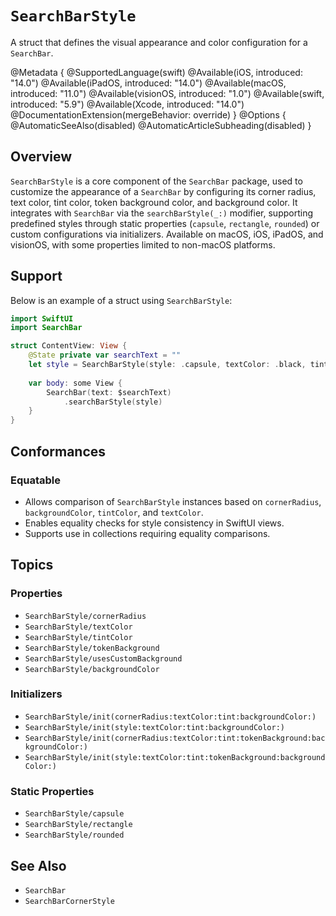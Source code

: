 # ``SearchBarStyle``

A struct that defines the visual appearance and color configuration for a `SearchBar`.

@Metadata {
    @SupportedLanguage(swift)
    @Available(iOS, introduced: "14.0")
    @Available(iPadOS, introduced: "14.0")
    @Available(macOS, introduced: "11.0")
    @Available(visionOS, introduced: "1.0")
    @Available(swift, introduced: "5.9")
    @Available(Xcode, introduced: "14.0")
    @DocumentationExtension(mergeBehavior: override)
}
@Options {
    @AutomaticSeeAlso(disabled)
    @AutomaticArticleSubheading(disabled)
}

## Overview

`SearchBarStyle` is a core component of the `SearchBar` package, used to customize the appearance of a `SearchBar` by configuring its corner radius, text color, tint color, token background color, and background color. It integrates with `SearchBar` via the `searchBarStyle(_:)` modifier, supporting predefined styles through static properties (`capsule`, `rectangle`, `rounded`) or custom configurations via initializers. Available on macOS, iOS, iPadOS, and visionOS, with some properties limited to non-macOS platforms.

## Support

Below is an example of a struct using `SearchBarStyle`:

```swift
import SwiftUI
import SearchBar

struct ContentView: View {
    @State private var searchText = ""
    let style = SearchBarStyle(style: .capsule, textColor: .black, tint: .blue, backgroundColor: .gray)
    
    var body: some View {
        SearchBar(text: $searchText)
            .searchBarStyle(style)
    }
}
```

## Conformances

### Equatable
- Allows comparison of `SearchBarStyle` instances based on `cornerRadius`, `backgroundColor`, `tintColor`, and `textColor`.
- Enables equality checks for style consistency in SwiftUI views.
- Supports use in collections requiring equality comparisons.

## Topics

### Properties
- ``SearchBarStyle/cornerRadius``
- ``SearchBarStyle/textColor``
- ``SearchBarStyle/tintColor``
- ``SearchBarStyle/tokenBackground``
- ``SearchBarStyle/usesCustomBackground``
- ``SearchBarStyle/backgroundColor``

### Initializers
- ``SearchBarStyle/init(cornerRadius:textColor:tint:backgroundColor:)``
- ``SearchBarStyle/init(style:textColor:tint:backgroundColor:)``
- ``SearchBarStyle/init(cornerRadius:textColor:tint:tokenBackground:backgroundColor:)``
- ``SearchBarStyle/init(style:textColor:tint:tokenBackground:backgroundColor:)``

### Static Properties
- ``SearchBarStyle/capsule``
- ``SearchBarStyle/rectangle``
- ``SearchBarStyle/rounded``

## See Also

- ``SearchBar``
- ``SearchBarCornerStyle``
